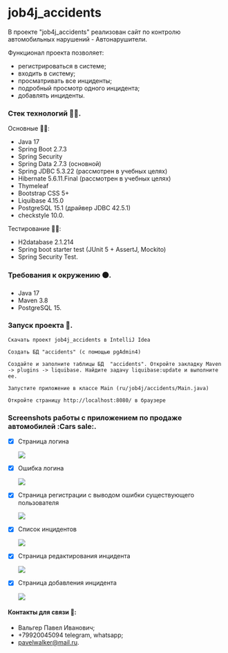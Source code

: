 # job4j_accidents

В проекте "job4j_accidents" реализован сайт по контролю автомобильных нарушений - Автонарушители.

Функционал проекта позволяет:

* регистрироваться в системе;
* входить в систему;
* просматривать все инциденты;
* подробный просмотр одного инцидента;
* добавлять инциденты.

### Стек технологий :technologist:.
Основные :man_technologist::
- Java 17
- Spring Boot 2.7.3
- Spring Security
- Spring Data 2.7.3 (основной)
- Spring JDBC 5.3.22 (рассмотрен в учебных целях)
- Hibernate 5.6.11.Final (рассмотрен в учебных целях)
- Thymeleaf
- Bootstrap CSS 5+
- Liquibase 4.15.0
- PostgreSQL 15.1 (драйвер JDBC 42.5.1)
- checkstyle 10.0.

Тестирование :mechanic::
- H2database 2.1.214
- Spring boot starter test (JUnit 5 + AssertJ, Mockito)
- Spring Security Test.

### Требования к окружению :black_circle:.
- Java 17
- Maven 3.8
- PostgreSQL 15.

### Запуск проекта :running:.
```Скачать проект job4j_accidents в IntelliJ Idea```

```Создать БД "accidents" (с помощью pgAdmin4)```

```Cоздайте и заполните таблицы БД  "accidents". Откройте закладку Maven -> plugins -> liquibase. Найдите задачу liquibase:update и выполните ее.```

```Запустите приложение в классе Main (ru/job4j/accidents/Main.java)```

```Откройте страницу http://localhost:8080/ в браузере```

### Screenshots работы с приложением по продаже автомобилей :Cars sale:.

- [x] Страница логина

  ![](https://github.com/PavelValger/job4j_accidents/blob/master/img/1%20логин.jpg?raw=true)

- [x] Ошибка логина

  ![](https://github.com/PavelValger/job4j_accidents/blob/master/img/2%20ошибка%20логина.jpg?raw=true)

- [x] Страница регистрации с выводом ошибки существующего пользователя

  ![](https://github.com/PavelValger/job4j_accidents/blob/master/img/3%20регистр.jpg?raw=true)

- [x] Список инцидентов

  ![](https://github.com/PavelValger/job4j_accidents/blob/master/img/4%20список.jpg?raw=true)

- [x] Страница редактирования инцидента

  ![](https://github.com/PavelValger/job4j_accidents/blob/master/img/5%20редакт.jpg?raw=true)

- [x] Страница добавления инцидента

  ![](https://github.com/PavelValger/job4j_accidents/blob/master/img/6%20добавить.jpg?raw=true)


#### Контакты для связи :iphone::
* Вальгер Павел Иванович;
* +79920045094 telegram, whatsapp;
* pavelwalker@mail.ru.